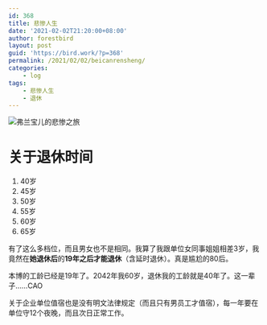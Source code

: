 ```yaml
---
id: 368
title: 悲惨人生
date: '2021-02-02T21:20:00+08:00'
author: forestbird
layout: post
guid: 'https://bird.work/?p=368'
permalink: /2021/02/02/beicanrensheng/
categories:
    - log
tags:
    - 悲惨人生
    - 退休
---
```


![弗兰宝儿的悲惨之旅](https://bird.work/usr/uploads/2021/02/84109486.jpg "弗兰宝儿的悲惨之旅")

# 关于退休时间

1. 40岁
2. 45岁
3. 50岁
4. 55岁
5. 60岁
6. 65岁

有了这么多档位，而且男女也不是相同。我算了我跟单位女同事姐姐相差3岁，我竟然在**她退休后**的**19年之后才能退休**（含延时退休）。真是尴尬的80后。

本博的工龄已经是19年了。2042年我60岁，退休我的工龄就是40年了。这一辈子……CAO

关于企业单位值宿也是没有明文法律规定（而且只有男员工才值宿），每一年要在单位守12个夜晚，而且次日正常工作。